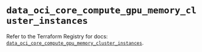 # `data_oci_core_compute_gpu_memory_cluster_instances`

Refer to the Terraform Registry for docs: [`data_oci_core_compute_gpu_memory_cluster_instances`](https://registry.terraform.io/providers/oracle/oci/6.37.0/docs/data-sources/core_compute_gpu_memory_cluster_instances).

